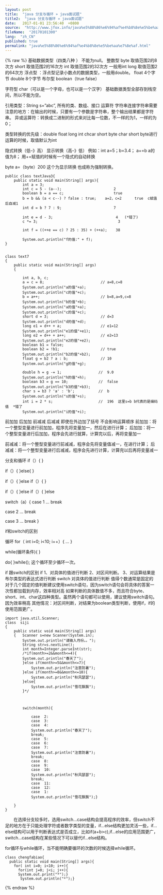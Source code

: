 ```yaml
---
layout: post
title:  "java 分支与循环 » java面试题"
title2:  "java 分支与循环 » java面试题"
date:   2017-01-01 23:56:40  +0800
source:  "http://www.jfox.info/java%e5%88%86%e6%94%af%e4%b8%8e%e5%be%aa%e7%8e%af.html"
fileName:  "20170101300"
lang:  "zh_CN"
published: true
permalink: "java%e5%88%86%e6%94%af%e4%b8%8e%e5%be%aa%e7%8e%af.html"
---
```

{% raw %}
基础数据类型（四类八种 ） 不能为null。
整数型 byte 取值范围2的8次方
short 取值范围2的16次方
int 取值范围2的32次方 一般用int
long 取值范围2的64次方
浮点型 ：浮点型记录小数点的数据类型，一般用double。
float 4个字节 
double 8个字节
布尔型 
boolean（true false）

 字符型
char（可以是一个字母，也可以是一个汉字）
基础数据类型全部存到栈空间，所以不能为空。

引用类型：String s=”abc”,
所有的类、数组、接口
运算符 字符串连接字符串需要注意的地方：在输出的时候，只要有一个参数是字符串，整个输出结果都是字符串。 
异或运算符：转换成二进制的形式来对比每一位数，不一样的为1，一样的为0；

类型转换的优先级：double float long int chcar short byte
char short byte进行运算的时候，取值默认为int

 隐式转换（低–》高） 显示转换（高–》低）
例如：int a=5；b=3.4；
a+=b a的值为8； 用+=赋值的时候有一个隐式的自动转换

 byte a=（byte）200 这个为显示转换 也成称为强制转换。

    public class textJava3{
        public static void main(String[] args){
            int a = 3;
    		int c = 5 - (a--);                        2
    		boolean b = a == c;                       true
    		b = b && (a < c--) ? false : true;    a=2，c=2      true  c赋值后自减1
    		int d = b ? 7 : 9;                        7
    
    		int e = d - 3;                             4   (*错了)
    		c *= 3;                                     3
    		
    		int f = ((++e == c) ? 25 : 35) + (++a);    38
    
    		System.out.println("f的值:" + f);
    }
    

    class text7 
    {
    	public static void main(String[] args) 
    	{
    		
    		int a, b, c;
    		a = c = 8;                          // a=8,c=8
    		System.out.println("a的值"+a);
    		System.out.println("c的值"+c);
    		b = a++;                            // b=8,a=9,c=8
    		System.out.println("b的值"+b);
    		System.out.println("a的值"+a);
    		System.out.println("c的值"+c);
    		short d = 3;                        // d=3
    		System.out.println("d的值"+d);
    		long e1 = d++ + a;                  // e1=12
    		System.out.println("e1的值"+e1);
    		long e2 = d++ + a++;                // e2=13
    		System.out.println("e2的值"+e2);
    		boolean b1 = false;
    		boolean b2 = !b1;                   // true
    		System.out.println("b2的值"+b2);
    		float g = b2 ? a : b;               // 10
    		System.out.println("g的值"+g);
    
    		double h = g -= 1;                 //  9.0
    		System.out.println("h的值"+h);
    		boolean b3 = g == 10;              //  false
    		System.out.println("b3的值"+b3);
    		char s = b3 ? 'a' : 'b';           //  b
    		System.out.println("s的值"+s);
    		int i = 2 * s;                     //  196  这里s=b b代表的是编码值  *错了
    		System.out.println("i的值"+i);
    

前加加 后加加 前减减 后减减 即使在外边加了括号 不会影响运算顺序 
前加加：将一个整型变量进行前加加，程序先将变量加一，然后在进行计算；
后加加：将一个整型变量进行后加加，程序会先进行就算，计算完以后，再将变量加一

前减减：将一个整型变量进行前减减，程序会先将变量值减一，在进行计算；
后减减：将一个整型变量进行后减减，程序会先进行计算，计算完以后再将变量减一

 分支和循环
if（）{
}

 if（）{
}else{
}

 if（）{
}else if（）{
}

 if（）{
}else if（）{
}else

 switch（a）{
case 1
…
break

 case 2
…
break

 case 3
…
break
}

 if和switch的区别

循环
for（ int i=0; i<10; i++）{
…
}

 while(循环条件){
}

 do{
}while(); 这个循环至少循环一次。

if 跟switch的区别
if 
1、对具体的值进行判断
2、对区间判断。
3、对运算结果是布尔类型的表达式进行判断
switch 
对具体的值进行判断
值得个数通常是固定的
对于几个固定的值判断建议使用switch语句，因为switch语句会将具体的答案一次性都加载到内存，效率相对高
如果判断的具体数值不多，而且符合byte、short、int、char这四种类型。虽然两个语句都可以使用，建议使用switch语句。因为效率稍高
其他情况：对区间判断，对结果为boolean类型判断，使用if，if的使用范围更广。

    import java.util.Scanner;
    class  siji
    {
    	public static void main(String[] args) 
    	{   Scanner s=new Scanner(System.in);
    	    System.out.println("请输入月份。。");
    		String str=s.nextLine();
    		int month=Integer.parseInt(str);
    		/*if(month>=2&&month<=4){
    		System.out.println("春天了");
    		}else if(month>=5&&month<=7){
    			System.out.println("注意防暑");
    		}else if(month>=8&&month<=10){
    			System.out.println("秋风瑟瑟");
    		}else{
    			System.out.println("雪花飘飘");
    		}*/
    
    
    
    		switch(month){
    		   
    			case  2:
    			case  3:
                case  4:
    			System.out.println("春天了");
    			break;
    			case  5:
    			case  6:
                case  7:
    			System.out.println("注意防暑");
    			break;
    			case  8:
    			case  9:
                case  10:
    			System.out.println("秋风瑟瑟");
    			break;
    			case  11:
    			case  12:
                case  1:
    			System.out.println("雪花飘飘");}
    		
    	}
    }
    

　　在选择分支较多时，选用switch…case结构会提高程序的效率，但switch不足的地方在于只能处理字符或者数字类型的变量，if…else结构更加灵活一些，if…else结构可以用于判断表达式是否成立，比如if(a+b>c),if…else的应用范围更广，switch…case结构在某些情况下可以替代if…else结构。

for循环与while循环，当不能明确要循环的次数的时候选择while循环。

    class chengfabiao{
      public static void main(String[] args){
        for( int i=0; i<10; i++){
    	  for(int j=0; j<i; j++){
    	  System.out.print("*");}
    	   System.out.println("*");}
{% endraw %}